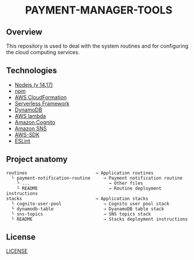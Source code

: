 
<h1 align="center">PAYMENT-MANAGER-TOOLS</h1>



## Overview



This repository is used to deal with the system routines and for configuring the  cloud computing services.




## Technologies



 - [Nodejs (v 14.17)](https://nodejs.org/en/)
 - [npm](https://www.npmjs.com/)
 - [AWS Cloud​Formation](https://aws.amazon.com/cloudformation/)
 - [Serverless Framework](https://www.serverless.com/)
 - [DynamoDB](https://aws.amazon.com/dynamodb)
 - [AWS lambda](https://aws.amazon.com/lambda)
 - [Amazon Cognito](https://aws.amazon.com/cognito/)
 - [Amazon SNS](https://aws.amazon.com/sns)
 - [AWS-SDK](https://www.npmjs.com/package/aws-sdk)
 - [ESLint](https://www.npmjs.com/package/eslint)



## Project anatomy



```
routines                          → Application routines
  └ payment-notification-routine     → Payment notification routine
    └ ...                              → Other files 
    └ README                           → Routine deployment instructions
stacks                            → Application stacks
  └ cognito-user-pool                → Cognito user pool stack
  └ dynamodb-table                   → DyanamoDB table stack
  └ sns-topics                       → SNS topics stack
  └ README                           → Stacks deployment instructions
 ```



## License



[LICENSE](/LICENSE)
